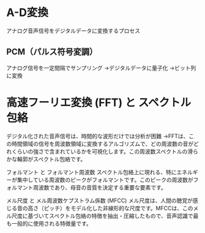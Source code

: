 # A-D変換
アナログ音声信号をデジタルデータに変換するプロセス
## PCM（パルス符号変調）
アナログ信号を一定間隔でサンプリング
→デジタルデータに量子化
→ビット列に変換
# 高速フーリエ変換 (FFT) と スペクトル包絡
デジタル化された音声信号は、時間的な波形だけでは分析が困難
→FFTは、この時間領域の信号を周波数領域に変換するアルゴリズムで、どの周波数の音がどれくらいの強さで含まれているかを可視化します。この周波数スペクトルの滑らかな輪郭がスペクトル包絡です。

フォルマント と フォルマント周波数
スペクトル包絡上に現れる、特にエネルギーが集中している周波数のピークがフォルマントです。このピークの周波数がフォルマント周波数であり、母音の音質を決定する重要な要素です。

メル尺度 と メル周波数ケプストラム係数 (MFCC)
メル尺度は、人間の聴覚が感じる音の高さ（ピッチ）をモデル化した非線形的な尺度です。MFCCは、このメル尺度に基づいてスペクトル包絡の特徴を抽出・圧縮したもので、音声認識で最も一般的に使用される特徴量です。
